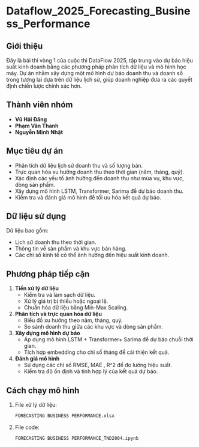 # Dataflow_2025_Forecasting_Business_Performance

## Giới thiệu
Đây là bài thi vòng 1 của cuộc thi DataFlow 2025, tập trung vào dự báo hiệu suất kinh doanh bằng các phương pháp phân tích dữ liệu và mô hình học máy. Dự án nhằm xây dựng một mô hình dự báo doanh thu và doanh số trong tương lai dựa trên dữ liệu lịch sử, giúp doanh nghiệp đưa ra các quyết định chiến lược chính xác hơn.

## Thành viên nhóm
- **Vũ Hải Đăng**
- **Phạm Văn Thanh**
- **Nguyễn Minh Nhật**

## Mục tiêu dự án
- Phân tích dữ liệu lịch sử doanh thu và số lượng bán.
- Trực quan hóa xu hướng doanh thu theo thời gian (năm, tháng, quý).
- Xác định các yếu tố ảnh hưởng đến doanh thu như mùa vụ, khu vực, dòng sản phẩm.
- Xây dựng mô hình LSTM, Transformer, Sarima để dự báo doanh thu.
- Kiểm tra và đánh giá mô hình để tối ưu hóa kết quả dự báo.

## Dữ liệu sử dụng
Dữ liệu bao gồm:
- Lịch sử doanh thu theo thời gian.
- Thông tin về sản phẩm và khu vực bán hàng.
- Các chỉ số kinh tế có thể ảnh hưởng đến hiệu suất kinh doanh.

## Phương pháp tiếp cận
1. **Tiền xử lý dữ liệu**
   - Kiểm tra và làm sạch dữ liệu.
   - Xử lý giá trị bị thiếu hoặc ngoại lệ.
   - Chuẩn hóa dữ liệu bằng Min-Max Scaling.
2. **Phân tích và trực quan hóa dữ liệu**
   - Biểu đồ xu hướng theo năm, tháng, quý.
   - So sánh doanh thu giữa các khu vực và dòng sản phẩm.
3. **Xây dựng mô hình dự báo**
   - Áp dụng mô hình LSTM + Transformer+ Sarima để dự báo chuỗi thời gian.
   - Tích hợp embedding cho chỉ số tháng để cải thiện kết quả.
4. **Đánh giá mô hình**
   - Sử dụng các chỉ số RMSE, MAE , R^2 để đo lường hiệu suất.
   - Kiểm tra độ ổn định và tính hợp lý của kết quả dự báo.

## Cách chạy mô hình
1. File xử lý dữ liệu:
   ```bash
   FORECASTING BUSINESS PERFORMANCE.xlsx
   ```
2. File code:
   ```bash
   FORECASTING BUSINESS PERFORMANCE_TND2004.ipynb
   ```



